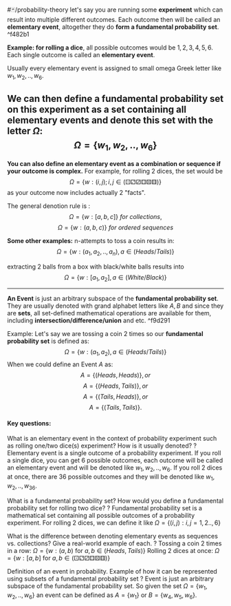 #🃏/probability-theory
let's say you are running some **experiment** which can result into multiple different outcomes. Each outcome then will be called an **elementary event**, altogether they do **form a fundamental probability set**. ^f482b1

**Example: for rolling a dice**, all possible outcomes would be $1,2,3,4,5,6$. Each single outcome is called an **elementary event**. 

Usually every elementary event is assigned to small omega Greek letter like $w_{1},w_{2},..,w_{6}$.

We can then define a fundamental probability set on this experiment as a set containing all elementary events and denote this set with the letter $\Omega$:
$$\Omega = \{w_{1},w_{2},..,w_{6}\}$$
---
**You can also define an elementary event as a combination or sequence if your outcome is complex.** For example, for rolling 2 dices, the set would be
$$\Omega = \{w : (i,j); i,j \in(⚀⚁⚂⚃⚄⚅) \}$$ as your outcome now includes actually 2 "facts".

The general denotion rule is :
$$\Omega = \{w : [a,b,c]\}\ for\ collections,$$
$$\Omega = \{w : (a,b,c)\}\ for\ ordered\ sequences$$ 

**Some other examples:**
n-attempts to toss a coin results in:
$$\Omega = \{w : (a_{1},a_2,..,a_{n}),a \in(Heads/Tails)\}$$ 

extracting 2 balls from a box with black/white balls results into
$$\Omega = \{w : [a_{1},a_{2}],a \in(White/Black)\}$$ 

---
**An Event** is just an arbitrary subspace of the **fundamental probability set**. They are usually denoted with grand alphabet letters like $A,B$ and since they are **sets**, all set-defined mathematical operations are available for them, including **intersection/difference/union** and etc. ^f9d291

Example: 
Let's say we are tossing a coin 2 times so our **fundamental probability set** is defined as:
$$\Omega = \{w : (a_{1},a_{2}),a \in(Heads/Tails)\}$$
When we could define an Event $A$ as:
$$A = \{(Heads, Heads)\}, or$$
$$A =  \{(Heads, Tails)\}, or$$
$$A =  \{(Tails, Heads)\}, or$$
$$A = \{(Tails, Tails)\}.$$

#### Key questions:

What is an elementary event in the context of probability experiment such as rolling one/two dice(s) experiment? How is it usually denoted?
?
Elementary event is a single outcome of a probability experiment. If you roll a single dice, you can get 6 possible outcomes, each outcome will be called an elementary event and will be denoted like $w_{1},w_{2},..,w_{6}$. If you roll 2 dices at once, there are 36 possible outcomes and they will be denoted like $w_{1},w_{2},..,w_{36}$.
<!--SR:!2025-03-01,70,310-->

What is a fundamental probability set? How would you define a fundamental probability set for rolling two dice?
?
Fundamental probability set is a mathematical set containing all possible outcomes of a probability experiment. For rolling 2 dices, we can define it like $\Omega=\{(i,j):i,j = 1,2..,6\}$
<!--SR:!2025-01-28,55,310-->

What is the difference between denoting elementary events as sequences vs. collections? Give a real-world example of each.
?
Tossing a coin 2 times in a row: $\Omega=\{w : (a,b)\text{ for } a,b \in (Heads, Tails)\}$
Rolling 2 dices at once: $\Omega=\{w : [a,b]\text{ for } a,b \in (⚀⚁⚂⚃⚄⚅)\}$
<!--SR:!2025-01-23,52,310-->

Definition of an event in probability. Example of how it can be represented using subsets of a fundamental probability set
?
Event is just an arbitrary subspace of the fundamental probability set. So given the set $\Omega = \{w_{1},w_{2},..,w_{6}\}$ an event can be defined as  $A = \{w_{1}\}$ or $B = \{w_{4},w_{5},w_{6}\}$.
<!--SR:!2025-02-01,59,310-->